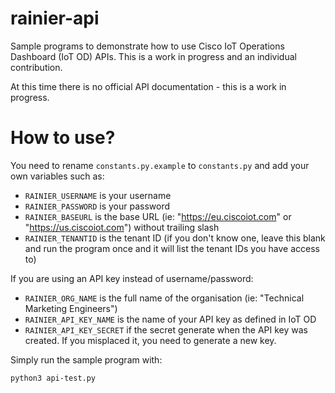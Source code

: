 # rainier-api
Sample programs to demonstrate how to use Cisco IoT Operations Dashboard (IoT OD) APIs. This is a work in progress and an individual contribution. 

At this time there is no official API documentation - this is a work in progress.

# How to use? 

You need to rename `constants.py.example` to `constants.py` and add your own variables such as:
* `RAINIER_USERNAME` is your username
* `RAINIER_PASSWORD` is your password
* `RAINIER_BASEURL` is the base URL (ie: "https://eu.ciscoiot.com" or "https://us.ciscoiot.com") without trailing slash
* `RAINIER_TENANTID` is the tenant ID (if you don't know one, leave this blank and run the program once and it will list the tenant IDs you have access to)

If you are using an API key instead of username/password:
* `RAINIER_ORG_NAME` is the full name of the organisation (ie: "Technical Marketing Engineers")
* `RAINIER_API_KEY_NAME` is the name of your API key as defined in IoT OD
* `RAINIER_API_KEY_SECRET` if the secret generate when the API key was created. If you misplaced it, you need to generate a new key.

Simply run the sample program with:

`python3 api-test.py`

